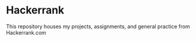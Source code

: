 # Hackerrank

This repository houses my projects, assignments, and general practice from Hackerrank.com
